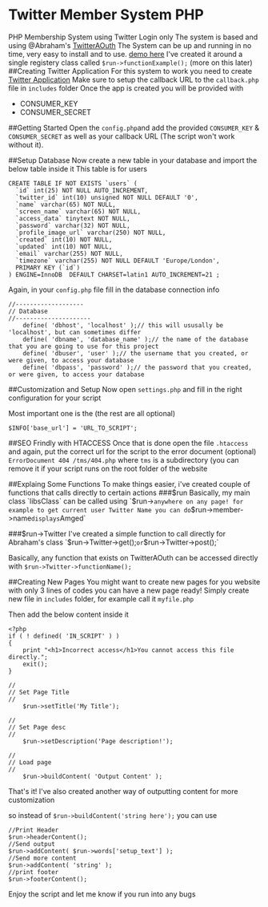 # Twitter Member System PHP
PHP Membership System using Twitter Login only
The system is based and using @Abraham's [TwitterAOuth](https://github.com/abraham/twitteroauth) 
The System can be up and running in no time, very easy to install and to use.
[demo here](http://amged.me/tms/)
I've created it around a single registery class called `$run->functionExample();` (more on this later)
##Creating Twitter Application
For this system to work you need to create [Twitter Application](https://apps.twitter.com)
Make sure to setup the callback URL to the `callback.php` file in `includes` folder
Once the app is created you will be provided with 
* CONSUMER_KEY
* CONSUMER_SECRET


##Getting Started
Open the `config.php`and add the provided `CONSUMER_KEY` & `CONSUMER_SECRET` as well as your callback URL (The script won't work without it).

##Setup Database
Now create a new table in your database and import the below table inside it
This table is for users
```
CREATE TABLE IF NOT EXISTS `users` (
  `id` int(25) NOT NULL AUTO_INCREMENT,
  `twitter_id` int(10) unsigned NOT NULL DEFAULT '0',
  `name` varchar(65) NOT NULL,
  `screen_name` varchar(65) NOT NULL,
  `access_data` tinytext NOT NULL,
  `password` varchar(32) NOT NULL,
  `profile_image_url` varchar(250) NOT NULL,
  `created` int(10) NOT NULL,
  `updated` int(10) NOT NULL,
  `email` varchar(255) NOT NULL,
  `timezone` varchar(255) NOT NULL DEFAULT 'Europe/London',
  PRIMARY KEY (`id`)
) ENGINE=InnoDB  DEFAULT CHARSET=latin1 AUTO_INCREMENT=21 ;
```
Again, in your `config.php` file fill in the database connection info
```
//-------------------
// Database
//---------------------
	define( 'dbhost', 'localhost' );// this will ususally be 'localhost', but can sometimes differ
	define( 'dbname', 'database_name' );// the name of the database that you are going to use for this project
	define( 'dbuser', 'user' );// the username that you created, or were given, to access your database
	define( 'dbpass', 'password' );// the password that you created, or were given, to access your database
```

##Customization and Setup
Now open `settings.php` and fill in the right configuration for your script

Most important one is the (the rest are all optional)

`$INFO['base_url'] = 'URL_TO_SCRIPT';`

##SEO Frindly with HTACCESS
Once that is done open the file `.htaccess` and again, put the correct url for the script to the error document (optional)
`ErrorDocument 404 /tms/404.php`
where `tms` is a subdirectory (you can remove it if your script runs on the root folder of the website


##Explaing Some Functions
To make things easier, i've created couple of functions that calls directly to certain actions
###$run
Basically, my main class `libsClass` can be called using `$run->` anywhere on any page!
for example to get current user Twitter Name you can do
`$run->member->name` displays `Amged`

###$run->Twitter
I've created a simple function to call directly for Abraham's class
`$run->Twitter->get();`
or
`$run->Twitter->post();`

Basically, any function that exists on TwitterAOuth can be accessed directly with 
`$run->Twitter->functionName();`


##Creating New Pages
You might want to create new pages for you website
with only 3 lines of codes you can have a new page ready!
Simply create new file in `includes` folder, for example call it `myfile.php`

Then add the below content inside it
```
<?php
if ( ! defined( 'IN_SCRIPT' ) )
{
	print "<h1>Incorrect access</h1>You cannot access this file directly.";
	exit();
}

//
// Set Page Title
//
	$run->setTitle('My Title');

//
// Set Page desc
//
	$run->setDescription('Page description!');

//
// Load page
//
	$run->buildContent( 'Output Content' );

```
That's it! 
I've also created another way of outputting content for more customization

so instead of `$run->buildContent('string here');`
you can use
```
//Print Header
$run->headerContent();
//Send output
$run->addContent( $run->words['setup_text'] );
//Send more content
$run->addContent( 'string' );
//print footer
$run->footerContent();
```

Enjoy the script and let me know if you run into any bugs
